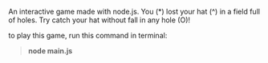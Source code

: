 An interactive game made with node.js.
You (*) lost your hat (^) in a field full of holes. Try catch your hat without fall in any hole (O)!

to play this game, run this command in terminal:
> **node main.js**
